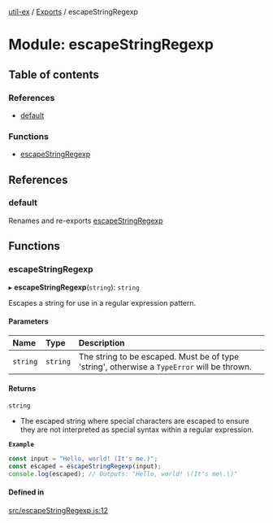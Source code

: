 [util-ex](../README.md) / [Exports](../modules.md) / escapeStringRegexp

# Module: escapeStringRegexp

## Table of contents

### References

- [default](escapeStringRegexp.md#default)

### Functions

- [escapeStringRegexp](escapeStringRegexp.md#escapestringregexp)

## References

### default

Renames and re-exports [escapeStringRegexp](escapeStringRegexp.md#escapestringregexp)

## Functions

### escapeStringRegexp

▸ **escapeStringRegexp**(`string`): `string`

Escapes a string for use in a regular expression pattern.

#### Parameters

| Name | Type | Description |
| :------ | :------ | :------ |
| `string` | `string` | The string to be escaped. Must be of type 'string', otherwise a `TypeError` will be thrown. |

#### Returns

`string`

- The escaped string where special characters are escaped to ensure they are not interpreted as special syntax within a regular expression.

**`Example`**

```ts
const input = "Hello, world! (It's me.)";
const escaped = escapeStringRegexp(input);
console.log(escaped); // Outputs: "Hello, world! \(It's me\.\)"
```

#### Defined in

[src/escapeStringRegexp.js:12](https://github.com/snowyu/util-ex.js/blob/8694781/src/escapeStringRegexp.js#L12)
